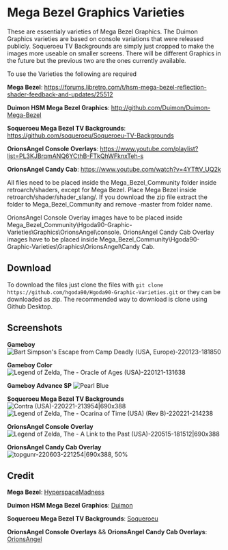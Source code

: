 # Mega Bezel Graphics Varieties
These are essentialy varieties of Mega Bezel Graphics. The Duimon Graphics varieties are based on console variations that were released publicly. Soqueroeu TV Backgrounds are simply just cropped to make the images more useable on smaller screens. There will be different Graphics in the future but the previous two are the ones currently available.

To use the Varieties the following are required

**Mega Bezel**: https://forums.libretro.com/t/hsm-mega-bezel-reflection-shader-feedback-and-updates/25512

**Duimon HSM Mega Bezel Graphics**: http://github.com/Duimon/Duimon-Mega-Bezel

**Soqueroeu Mega Bezel TV Backgrounds**: https://github.com/soqueroeu/Soqueroeu-TV-Backgrounds

**OrionsAngel Console Overlays**: https://www.youtube.com/playlist?list=PL3KJBrqmANQ6YCthB-FTkQhWFknxTeh-s

**OrionsAngel Candy Cab**: https://www.youtube.com/watch?v=4YTftV_UQ2k


All files need to be placed inside the Mega_Bezel_Community folder inside retroarch/shaders, except for Mega Bezel. Place Mega Bezel inside retroarch/shader/shader_slang/. If you download the zip file extract the folder to Mega_Bezel_Community and remove -master from folder name.

OrionsAngel Console Overlay images have to be placed inside Mega_Bezel_Community\Hgoda90-Graphic-Varieties\Graphics\OrionsAngel\console.
OrionsAngel Candy Cab Overlay images have to be placed inside Mega_Bezel_Community\Hgoda90-Graphic-Varieties\Graphics\OrionsAngel\Candy Cab.

## Download
To download the files just clone the files with ```git clone https://github.com/hgoda90/Hgoda90-Graphic-Varieties.git``` or they can be downloaded as zip.
The recommended way to download is clone using Github Desktop.

## Screenshots

**Gameboy**
![Bart Simpson's Escape from Camp Deadly (USA, Europe)-220123-181850](https://forums.libretro.com/uploads/default/original/3X/d/1/d1bbd4bce8884f921bbf26c4f638aa211922308b.jpeg) 


**Gameboy Color**
![Legend of Zelda, The - Oracle of Ages (USA)-220121-131638](https://forums.libretro.com/uploads/default/original/3X/6/f/6f5fa8e25e760fa726a924ee50bef6daf77a9401.jpeg) 


**Gameboy Advance SP**
![Pearl Blue](https://forums.libretro.com/uploads/default/original/3X/b/8/b8fc51fa977fb1199ad8be93c01e3c0a91d26e7f.jpeg) 


**Soqueroeu Mega Bezel TV Backgrounds**
![Contra (USA)-220221-213954|690x388](https://forums.libretro.com/uploads/default/original/3X/8/c/8c3632421270774b088cc7ffe51e50f9d0548ea0.jpeg)
![Legend of Zelda, The - Ocarina of Time (USA) (Rev B)-220221-214238](https://forums.libretro.com/uploads/default/original/3X/3/e/3e37d3808e870abff7e6f3589a7fca085874b35d.jpeg)


**OrionsAngel Console Overlay**
![Legend of Zelda, The - A Link to the Past (USA)-220515-181512|690x388](https://forums.libretro.com/uploads/default/original/3X/6/e/6e33fcedbfbda92edc897da780869051a94f99bb.jpeg)


**OrionsAngel Candy Cab Overlay**
![topgunr-220603-221254|690x388, 50%](https://forums.libretro.com/uploads/default/original/3X/6/e/ssFlfGGGXdegYMpWMN8nA8mOgmu.jpeg)


## Credit

**Mega Bezel**: [HyperspaceMadness](https://forums.libretro.com/u/HyperspaceMadness)

**Duimon HSM Mega Bezel Graphics**: [Duimon](https://forums.libretro.com/u/Duimon)

**Soqueroeu Mega Bezel TV Backgrounds**: [Soqueroeu](https://forums.libretro.com/u/soqueroeu)

**OrionsAngel Console Overlays** && **OrionsAngel Candy Cab Overlays**: [OrionsAngel](https://www.youtube.com/c/OrionsAngel)
